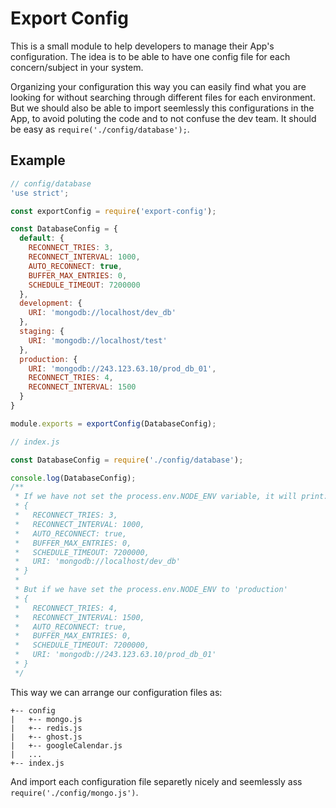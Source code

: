 # Export Config
This is a small module to help developers to manage their App's configuration. The idea is to be able to have one config file for each concern/subject in your system.

Organizing your configuration this way you can easily find what you are looking for without searching through different files for each environment. But we should also be able to import seemlessly this configurations in the App, to avoid poluting the code and to not confuse the dev team. It should be easy as `require('./config/database');`.

## Example
```js
// config/database
'use strict';

const exportConfig = require('export-config');

const DatabaseConfig = {
  default: {
    RECONNECT_TRIES: 3,
    RECONNECT_INTERVAL: 1000,
    AUTO_RECONNECT: true,
    BUFFER_MAX_ENTRIES: 0,
    SCHEDULE_TIMEOUT: 7200000
  },
  development: {
    URI: 'mongodb://localhost/dev_db'
  },
  staging: {
    URI: 'mongodb://localhost/test'
  },
  production: {
    URI: 'mongodb://243.123.63.10/prod_db_01',
    RECONNECT_TRIES: 4,
    RECONNECT_INTERVAL: 1500
  }
}

module.exports = exportConfig(DatabaseConfig);
```

```js
// index.js

const DatabaseConfig = require('./config/database');

console.log(DatabaseConfig);
/**
 * If we have not set the process.env.NODE_ENV variable, it will print:
 * {
 *   RECONNECT_TRIES: 3,
 *   RECONNECT_INTERVAL: 1000,
 *   AUTO_RECONNECT: true,
 *   BUFFER_MAX_ENTRIES: 0,
 *   SCHEDULE_TIMEOUT: 7200000,
 *   URI: 'mongodb://localhost/dev_db'
 * }
 *
 * But if we have set the process.env.NODE_ENV to 'production'
 * {
 *   RECONNECT_TRIES: 4,
 *   RECONNECT_INTERVAL: 1500,
 *   AUTO_RECONNECT: true,
 *   BUFFER_MAX_ENTRIES: 0,
 *   SCHEDULE_TIMEOUT: 7200000,
 *   URI: 'mongodb://243.123.63.10/prod_db_01'
 * }
 */
```
This way we can arrange our configuration files as:

```
+-- config
|   +-- mongo.js
|   +-- redis.js
|   +-- ghost.js
|   +-- googleCalendar.js
|   ...
+-- index.js
```
And import each configuration file separetly nicely and seemlessly ass `require('./config/mongo.js')`.